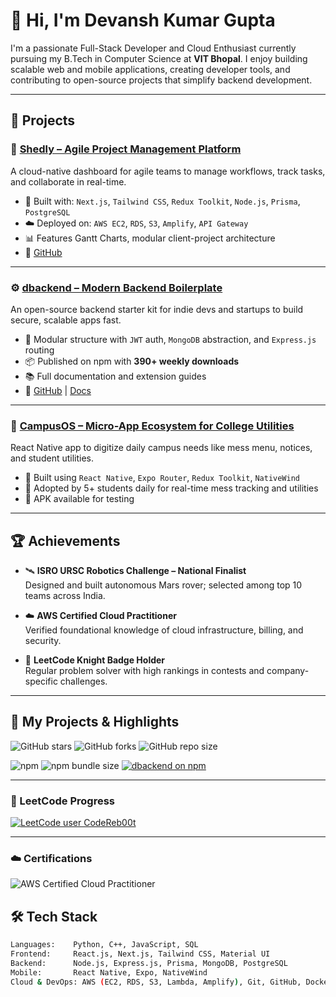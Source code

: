 # 👋 Hi, I'm Devansh Kumar Gupta

I'm a passionate Full-Stack Developer and Cloud Enthusiast currently pursuing my B.Tech in Computer Science at **VIT Bhopal**. I enjoy building scalable web and mobile applications, creating developer tools, and contributing to open-source projects that simplify backend development.

---

## 🚀 Projects

### 🧠 [Shedly – Agile Project Management Platform](https://main.dbadtie57oyg2.amplifyapp.com/)
A cloud-native dashboard for agile teams to manage workflows, track tasks, and collaborate in real-time.

- 🔧 Built with: `Next.js`, `Tailwind CSS`, `Redux Toolkit`, `Node.js`, `Prisma`, `PostgreSQL`
- ☁️ Deployed on: `AWS EC2`, `RDS`, `S3`, `Amplify`, `API Gateway`
- 📊 Features Gantt Charts, modular client-project architecture
- 🔗 [GitHub](https://github.com/CodeReb00t/Shedly)

---

### ⚙️ [dbackend – Modern Backend Boilerplate](https://www.npmjs.com/package/dbackend)
An open-source backend starter kit for indie devs and startups to build secure, scalable apps fast.

- 🧱 Modular structure with `JWT` auth, `MongoDB` abstraction, and `Express.js` routing
- 📦 Published on npm with **390+ weekly downloads**
- 📚 Full documentation and extension guides
- 🔗 [GitHub](https://github.com/CodeReb00t/dbackend) | [Docs](https://dbackend-docs.vercel.app)

---

### 📱 [CampusOS – Micro-App Ecosystem for College Utilities](https://expo.dev/accounts/devansh_19/projects/CampusOS/builds/455af80c-4ca3-4f85-810e-5f6c6390c508)
React Native app to digitize daily campus needs like mess menu, notices, and student utilities.

- 🔁 Built using `React Native`, `Expo Router`, `Redux Toolkit`, `NativeWind`
- 👥 Adopted by 5+ students daily for real-time mess tracking and utilities
- 📱 APK available for testing

---

## 🏆 Achievements

- 🛰️ **ISRO URSC Robotics Challenge – National Finalist**  
  Designed and built autonomous Mars rover; selected among top 10 teams across India.

- ☁️ **AWS Certified Cloud Practitioner**  
  Verified foundational knowledge of cloud infrastructure, billing, and security.

- 🧠 **LeetCode Knight Badge Holder**  
  Regular problem solver with high rankings in contests and company-specific challenges.

---
## 🚀 My Projects & Highlights

![GitHub stars](https://img.shields.io/github/stars/CodeReb00t/dbackend?style=social)
![GitHub forks](https://img.shields.io/github/forks/CodeReb00t/dbackend?style=social)
![GitHub repo size](https://img.shields.io/github/repo-size/CodeReb00t/dbackend)

![npm](https://img.shields.io/npm/dw/dbackend)
![npm bundle size](https://img.shields.io/bundlephobia/minzip/dbackend)
[![dbackend on npm](https://img.shields.io/npm/v/dbackend?color=brightgreen)](https://www.npmjs.com/package/dbackend)

---

### 🧠 LeetCode Progress

[![LeetCode user CodeReb00t](https://leetcard.jacoblin.cool/CodeReb00t?theme=dark&font=baloo)](https://leetcode.com/CodeReb00t)

---

### ☁️ Certifications

![AWS Certified Cloud Practitioner](https://img.shields.io/badge/AWS-Cloud%20Practitioner-orange?logo=amazon-aws)

## 🛠️ Tech Stack

```bash
Languages:    Python, C++, JavaScript, SQL
Frontend:     React.js, Next.js, Tailwind CSS, Material UI
Backend:      Node.js, Express.js, Prisma, MongoDB, PostgreSQL
Mobile:       React Native, Expo, NativeWind
Cloud & DevOps: AWS (EC2, RDS, S3, Lambda, Amplify), Git, GitHub, Docker (learning)
